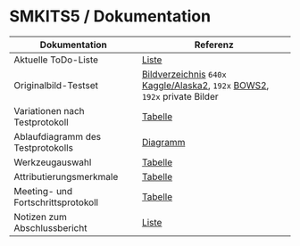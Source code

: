 # SMKITS5 / Dokumentation
| Dokumentation | Referenz |
| --- | --- |
| Aktuelle ToDo-Liste | [Liste](./todo.md) |
| Originalbild-Testset | [Bildverzeichnis](../coverData) `640x` [Kaggle/Alaska2](https://www.kaggle.com/competitions/alaska2-image-steganalysis/data?select=Cover), `192x` [BOWS2](http://bows2.ec-lille.fr/), `192x` private Bilder |
| Variationen nach Testprotokoll | [Tabelle](./variations.md) |
| Ablaufdiagramm des Testprotokolls | [Diagramm](./flowchart.md) |
| Werkzeugauswahl | [Tabelle](./tools.md) |
| Attributierungsmerkmale | [Tabelle](./attributes.md) |
| Meeting- und Fortschrittsprotokoll | [Tabelle](./meetings.md) |
| Notizen zum Abschlussbericht | [Liste](./report-notes.md) |
